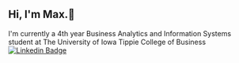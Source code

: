 ## Hi, I'm Max.👋
I'm currently a 4th year Business Analytics and Information Systems student at The University of Iowa Tippie College of Business
[![Linkedin Badge](https://img.shields.io/badge/-LinkedIn-0e76a8?style=flat-square&logo=Linkedin&logoColor=white)](https://linkedin.com/in/maxenabnit)
